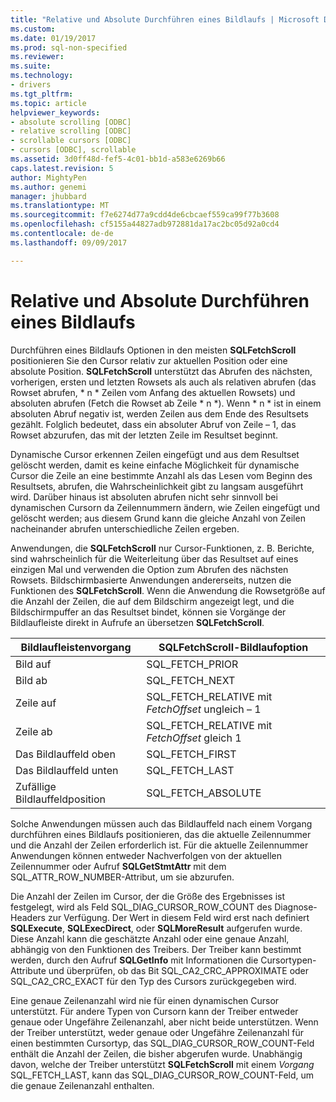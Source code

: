 ```yaml
---
title: "Relative und Absolute Durchführen eines Bildlaufs | Microsoft Docs"
ms.custom: 
ms.date: 01/19/2017
ms.prod: sql-non-specified
ms.reviewer: 
ms.suite: 
ms.technology:
- drivers
ms.tgt_pltfrm: 
ms.topic: article
helpviewer_keywords:
- absolute scrolling [ODBC]
- relative scrolling [ODBC]
- scrollable cursors [ODBC]
- cursors [ODBC], scrollable
ms.assetid: 3d0ff48d-fef5-4c01-bb1d-a583e6269b66
caps.latest.revision: 5
author: MightyPen
ms.author: genemi
manager: jhubbard
ms.translationtype: MT
ms.sourcegitcommit: f7e6274d77a9cdd4de6cbcaef559ca99f77b3608
ms.openlocfilehash: cf5155a44827adb972881da17ac2bc05d92a0cd4
ms.contentlocale: de-de
ms.lasthandoff: 09/09/2017

---
```

# <a name="relative-and-absolute-scrolling"></a>Relative und Absolute Durchführen eines Bildlaufs
Durchführen eines Bildlaufs Optionen in den meisten **SQLFetchScroll** positionieren Sie den Cursor relativ zur aktuellen Position oder eine absolute Position. **SQLFetchScroll** unterstützt das Abrufen des nächsten, vorherigen, ersten und letzten Rowsets als auch als relativen abrufen (das Rowset abrufen, * n * Zeilen vom Anfang des aktuellen Rowsets) und absoluten abrufen (Fetch die Rowset ab Zeile * n *). Wenn * n * ist in einem absoluten Abruf negativ ist, werden Zeilen aus dem Ende des Resultsets gezählt. Folglich bedeutet, dass ein absoluter Abruf von Zeile – 1, das Rowset abzurufen, das mit der letzten Zeile im Resultset beginnt.  
  
 Dynamische Cursor erkennen Zeilen eingefügt und aus dem Resultset gelöscht werden, damit es keine einfache Möglichkeit für dynamische Cursor die Zeile an eine bestimmte Anzahl als das Lesen vom Beginn des Resultsets, abrufen, die Wahrscheinlichkeit gibt zu langsam ausgeführt wird. Darüber hinaus ist absoluten abrufen nicht sehr sinnvoll bei dynamischen Cursorn da Zeilennummern ändern, wie Zeilen eingefügt und gelöscht werden; aus diesem Grund kann die gleiche Anzahl von Zeilen nacheinander abrufen unterschiedliche Zeilen ergeben.  
  
 Anwendungen, die **SQLFetchScroll** nur Cursor-Funktionen, z. B. Berichte, sind wahrscheinlich für die Weiterleitung über das Resultset auf eines einzigen Mal und verwenden die Option zum Abrufen des nächsten Rowsets. Bildschirmbasierte Anwendungen andererseits, nutzen die Funktionen des **SQLFetchScroll**. Wenn die Anwendung die Rowsetgröße auf die Anzahl der Zeilen, die auf dem Bildschirm angezeigt legt, und die Bildschirmpuffer an das Resultset bindet, können sie Vorgänge der Bildlaufleiste direkt in Aufrufe an übersetzen **SQLFetchScroll**.  
  
|Bildlaufleistenvorgang|SQLFetchScroll-Bildlaufoption|  
|--------------------------|-------------------------------------|  
|Bild auf|SQL_FETCH_PRIOR|  
|Bild ab|SQL_FETCH_NEXT|  
|Zeile auf|SQL_FETCH_RELATIVE mit *FetchOffset* ungleich – 1|  
|Zeile ab|SQL_FETCH_RELATIVE mit *FetchOffset* gleich 1|  
|Das Bildlauffeld oben|SQL_FETCH_FIRST|  
|Das Bildlauffeld unten|SQL_FETCH_LAST|  
|Zufällige Bildlauffeldposition|SQL_FETCH_ABSOLUTE|  
  
 Solche Anwendungen müssen auch das Bildlauffeld nach einem Vorgang durchführen eines Bildlaufs positionieren, das die aktuelle Zeilennummer und die Anzahl der Zeilen erforderlich ist. Für die aktuelle Zeilennummer Anwendungen können entweder Nachverfolgen von der aktuellen Zeilennummer oder Aufruf **SQLGetStmtAttr** mit dem SQL_ATTR_ROW_NUMBER-Attribut, um sie abzurufen.  
  
 Die Anzahl der Zeilen im Cursor, der die Größe des Ergebnisses ist festgelegt, wird als Feld SQL_DIAG_CURSOR_ROW_COUNT des Diagnose-Headers zur Verfügung. Der Wert in diesem Feld wird erst nach definiert **SQLExecute**, **SQLExecDirect**, oder **SQLMoreResult** aufgerufen wurde. Diese Anzahl kann die geschätzte Anzahl oder eine genaue Anzahl, abhängig von den Funktionen des Treibers. Der Treiber kann bestimmt werden, durch den Aufruf **SQLGetInfo** mit Informationen die Cursortypen-Attribute und überprüfen, ob das Bit SQL_CA2_CRC_APPROXIMATE oder SQL_CA2_CRC_EXACT für den Typ des Cursors zurückgegeben wird.  
  
 Eine genaue Zeilenanzahl wird nie für einen dynamischen Cursor unterstützt. Für andere Typen von Cursorn kann der Treiber entweder genaue oder Ungefähre Zeilenanzahl, aber nicht beide unterstützen. Wenn der Treiber unterstützt, weder genaue oder Ungefähre Zeilenanzahl für einen bestimmten Cursortyp, das SQL_DIAG_CURSOR_ROW_COUNT-Feld enthält die Anzahl der Zeilen, die bisher abgerufen wurde. Unabhängig davon, welche der Treiber unterstützt **SQLFetchScroll** mit einem *Vorgang* SQL_FETCH_LAST, kann das SQL_DIAG_CURSOR_ROW_COUNT-Feld, um die genaue Zeilenanzahl enthalten.
